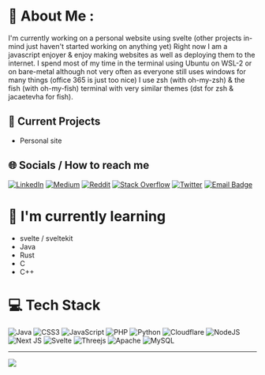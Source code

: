 # 🌌 About Me :

I'm currently working on a personal website using svelte (other projects in-mind just haven't started working on anything yet)
Right now I am a javascript enjoyer & enjoy making websites as well as deploying them to the internet.
I spend most of my time in the terminal using Ubuntu on WSL-2 or on bare-metal although not very often as everyone still uses windows for many things (office 365 is just too nice)
I use zsh (with oh-my-zsh) & the fish (with oh-my-fish) terminal with very similar themes (dst for zsh & jacaetevha for fish).

## 🔭 Current Projects

- Personal site

## 🌐 Socials / How to reach me

[![LinkedIn](https://img.shields.io/badge/LinkedIn-%230077B5.svg?logo=linkedin&logoColor=white)](https://linkedin.com/in/chcknlegwill) [![Medium](https://img.shields.io/badge/Medium-12100E?logo=medium&logoColor=white)](https://medium.com/@chcknlegwill) [![Reddit](https://img.shields.io/badge/Reddit-%23FF4500.svg?logo=Reddit&logoColor=white)](https://reddit.com/user/chcknlegwill) [![Stack Overflow](https://img.shields.io/badge/-Stackoverflow-FE7A16?logo=stack-overflow&logoColor=white)](https://stackoverflow.com/users/21628572/chcknlegwill) [![Twitter](https://img.shields.io/badge/Twitter-%231DA1F2.svg?logo=x&logoColor=white)](https://twitter.com/chcknlegwill) [![Email Badge](https://img.shields.io/badge/Outlook-red?style=flat&logoColor=FFFFFF&color=0078d4)](mailto:test@willn70@outlook.com)


# 🌱 I'm currently learning
- svelte / sveltekit
- Java
- Rust
- C
- C++


# 💻 Tech Stack

![Java](https://img.shields.io/badge/java-%23ED8B00.svg?style=for-the-badge&logo=java&logoColor=white) ![CSS3](https://img.shields.io/badge/css3-%231572B6.svg?style=for-the-badge&logo=css3&logoColor=white) ![JavaScript](https://img.shields.io/badge/javascript-%23323330.svg?style=for-the-badge&logo=javascript&logoColor=%23F7DF1E) ![PHP](https://img.shields.io/badge/php-%23777BB4.svg?style=for-the-badge&logo=php&logoColor=white) ![Python](https://img.shields.io/badge/python-3670A0?style=for-the-badge&logo=python&logoColor=ffdd54) ![Cloudflare](https://img.shields.io/badge/Cloudflare-F38020?style=for-the-badge&logo=Cloudflare&logoColor=white) ![NodeJS](https://img.shields.io/badge/node.js-6DA55F?style=for-the-badge&logo=node.js&logoColor=white) ![Next JS](https://img.shields.io/badge/Next-black?style=for-the-badge&logo=next.js&logoColor=white) ![Svelte](https://img.shields.io/badge/svelte-%23f1413d.svg?style=for-the-badge&logo=svelte&logoColor=white) ![Threejs](https://img.shields.io/badge/threejs-black?style=for-the-badge&logo=three.js&logoColor=white) ![Apache](https://img.shields.io/badge/apache-%23D42029.svg?style=for-the-badge&logo=apache&logoColor=white) ![MySQL](https://img.shields.io/badge/mysql-%2300f.svg?style=for-the-badge&logo=mysql&logoColor=white)

---

[![](https://visitcount.itsvg.in/api?id=chcknlegwill&icon=0&color=0)](https://visitcount.itsvg.in)
